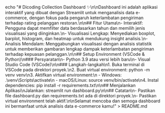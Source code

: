 echo "# Dicoding Collection Dashboard ✨\n\nDashboard ini adalah aplikasi interaktif yang dibuat dengan Streamlit untuk menganalisis data e-commerce, dengan fokus pada pengaruh keterlambatan pengiriman terhadap rating pelanggan restoran.\n\n## Fitur Utama\n- Interaktif: Pengguna dapat memfilter data berdasarkan tahun dan memilih jenis visualisasi yang diinginkan.\n- Visualisasi Lengkap: Menyediakan boxplot, barplot, histogram, dan heatmap untuk mendukung insight analisis.\n- Analisis Mendalam: Menggabungkan visualisasi dengan analisis statistik untuk memberikan gambaran lengkap dampak keterlambatan pengiriman terhadap kepuasan pelanggan.\n\n## Setup Environment (VSCode & Python)\n### Persyaratan\n- Python 3.9 atau versi lebih baru\n- Visual Studio Code (VSCode)\n\n### Langkah-langkah\n1. Buka terminal di VSCode pada direktori proyek.\n2. Buat virtual environment: python -m venv venv\n3. Aktifkan virtual environment:\n   - Windows: .\\venv\\Scripts\\activate\n   - macOS/Linux: source venv/bin/activate\n4. Instal dependencies: pip install -r requirements.txt\n\n## Menjalankan Aplikasi\nJalankan: streamlit run dashboard.py\n\n## Catatan\n- Pastikan file dashboard.py dan requirements.txt ada di direktori proyek.\n- Pastikan virtual environment telah aktif.\n\nSelamat mencoba dan semoga dashboard ini bermanfaat untuk analisis data e-commerce kamu!" > README.md
